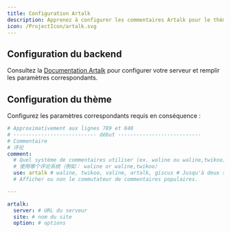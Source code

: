 ```yaml
---
title: Configuration Artalk
description: Apprenez à configurer les commentaires Artalk pour le thème Solitude.
icon: /ProjectIcon/artalk.svg
---
```


## Configuration du backend

Consultez la [Documentation Artalk](https://artalk.js.org/) pour configurer votre serveur et remplir les paramètres correspondants.

## Configuration du thème

Configurez les paramètres correspondants requis en conséquence :

```yml [_config.solitude.yml]
# Approximativement aux lignes 789 et 840
# --------------------------- début ---------------------------
# Commentaire
# 评论
comment:
  # Quel système de commentaires utiliser (ex. waline ou waline,twikoo)
  # 使用哪个评论系统（例如： waline or waline,twikoo）
  use: artalk # waline, twikoo, valine, artalk, giscus # Jusqu'à deux systèmes de commentaires peuvent être activés en même temps
  # Afficher ou non le commutateur de commentaires populaires.

···

artalk:
  server: # URL du serveur
  site: # nom du site
  option: # options
```